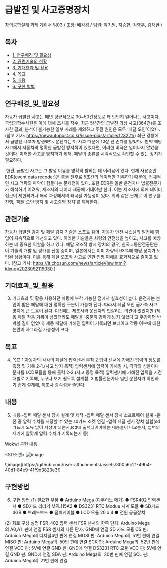 # 급발진 및 사고증명장치

창의공학설계 과제 계획서 팀03 / 
조장: 배각경 / 
팀원: 박기범, 지승현, 김영우, 김채환 / 


## 목차
- [1. 연구배경 및 필요성](#연구배경_및_필요성)
- [2. 관련기술의 현황](#관련기술)
- [3. 기대효과 및 활용](기대효과_및_활용)
- [4. 목표](#목표)
- [5. 내용](#내용)
- [6. 구현 방법](#구현방법)


## 연구배경_및_필요성
자동차 급발진 사고는 매년 평균적으로 30~50건정도로 꽤 빈번히 일어나는 사고이다.
국립과학수사원은 이에 대해 조사를 착수, 최근 5년간의 급발진 의심 사고(364건)를 조사한 결과,
분석이 불가능한 일부 사례를 제외하고 주된 원인은 모두 ‘페달 오인’이었다.
(참고 기사: https://newautopost.co.kr/issue-plus/article/123221/)
최근 강릉에서 급발진 사고가 발생했다. 운전자는 이 사고 때문에 12살 된 손자를 잃었다. 
만약 해당 사고에서 자동차의 명확한 급발진 방지책이 있었다면, 이러한 비극은 일어나지 않았을 것이다.
이러한 사고를 방지하기 위해, 페달의 종류를 시각적으로 확인할 수 있는 장치가 필요하다.

 한편, 급발진 사고는 그 발생 이유를 명확히 밝히는 데 어려움이 있다.
현재 사용중인 EDR(event data recoder)은 충돌 전후로  5초간의 데이터만 기록하기 때문에, 전체적인 사고 맥락의 파악이 힘들다는 문제점이 있다. 
또한 EDR은 일반 운전자나 법률전문가가 해석하기 어려워, 제조사의 데이터 제공에 기대야만 한다. 
이는 제조사에 의해 데이터 접근이 제한되거나 해석 과정에서의 왜곡될 가능성이 있다. 
위와 같은 문제로 이 연구를 진행, ‘페달 오인 방지 및 사고증명 장치’를 제작한다.



## 관련기술
  자동차 급발진 감지 및 페달 감지 기술은 소프트 웨어, 자동차 안전 시스템의 발전에 
힘 입어 지속적으로 개선되고 있다.
 이러한 기술들은 차량의 안전성을 높이고, 사고를 예방하는 데 중요한 역할을 하고 있다.
페달 오조작 방지 장치의 경우, 한국교통안전공단은 이 기술의 개발 및 평가를 진행 중이며,
일본에서는 이미 차량의 93%에 해당 장치가 도입된 상황이다. 이를 통해 페달 오조작 사고로 인한 인명 피해를 효과적으로 줄이고 있다.
(참고 기사: https://it.chosun.com/news/articleView.html?idxno=2023092119030 )


## 기대효과_및_활용
3. 기대효과 및 활용
사용하던 차량에 부착 가능한 점에서 실효성이 높다.
 운전자는 본인이 밟은 페달에 대한 명확한 구분이 가능해 진다. 
따라서 페달 오인 급가속 사고 방지에 큰 도움이 된다.
이전에는 제조사와 운전자의 엇갈리는 의견이 있었지만 (제동 페달 작동 기록이 남았더라도 페달을 ‘충분히 강하게 밟지 않았다’고 주장하면 반박할 길이 없었다)
제동 페달에 가해진 압력이 기록되면 브레이크 작동 여부에 대한 논란이 사그라질 가능성이 크다



## 목표
4. 목표
   1.자동차의 각각의 페달에 압력센서 부착
   2.압력 센서에 가해진 압력의 정도를 측정 및 기록
        2-1.(사고 방지 목적) 압력센서에 압력이 가해질 시, 각각의 심볼이나 문자를 LCD모듈을 통해 출력
        2-2.(사고 증명 목적) 압력센서에 가해진 압력을 시간대별로 기록해, 누구나 보기 
           쉽도록 설계함.
   3.법률전문가나 일반 운전자가 확인하기 쉽게 설계해, 제조사 종속성을 줄인다.



## 내용
5. 내용
-압력 페달 센서 장치 설계 및 제작
-압력 페달 센서 장치 소프트웨어 설계
-운전 중 압력 수치를 저장할 수 있는 sd카드 소켓 연결
-압력 페달 센서 장치 실험(sd카드에 오류 없이 저장이 되는지,lcd에 출력되어야하는 
 내용들이 나오는지, 압력의 세기에 알맞게 압력 수치가 기록되는지 등)

Wokwi 구현 내용

<SD소캣>
![image](https://github.com/user-attachments/assets/80636f1d-42cb-48a0-9af8-1273e1f42f43)

<LCD>
![image](https://github.com/user-attachments/assets/300a6c21-49b4-40d1-84e9-41f9d3823e3f)



## 구현방법
6. 구현 방법
(1) 필요한 부품
● Arduino Mega (아두이노 메가)
● FSR402 압력센서
● SD카드 리더기 MPL115A2
● DS3231 RTC Modue 시계 모듈
● SD카드 4GB
● 브레드보드
● 점퍼케이블
● LCD 모듈 20 x 4
● 전원 공급장치

(2) 회로 구성 설명
FSR-402 압력 센서
FSR 센서의 한쪽 단자: Arduino Mega의 A0,A1  핀에 연결
FSR 센서의 다른 단자: GND에 연결
SD 카드 모듈
CS 핀: Arduino Mega의 디지털4번 핀에 연결
MOSI 핀: Arduino Mega의  51번 핀에 연결
MISO 핀: Arduino Mega의  50번 핀에 연결
SCK 핀: Arduino Mega의  52번 핀에 연결
VCC 핀: 5V에 연결
GND 핀: GND에 연결
DS3231 RTC 모듈
VCC 핀: 5V에 연결
GND 핀: GND에 연결
SDA 핀: Arduino Mega의  20번 핀에 연결
SCL 핀: Arduino Mega의  21번 핀에 연결
